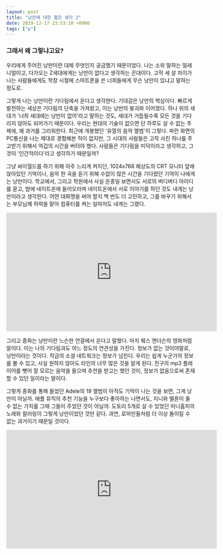 ```yaml
---
layout: post
title: "낭만에 대한 짧은 생각 2"
date: 2019-12-17 23:53:10 +0900
tags: ["p"]
---
```


### 그래서 왜 그렇냐고요?

우리에게 주어진 낭만이란 대체 무엇인지 궁금했기 때문이었다. 나는 소위 말하는 밀레니얼이고, 다가오는 Z세대에게는 낭만이 없다고 생각하는 꼰대이다. 고작 세 살 차이가 나는 사람들에게도 학창 시절에 스마트폰을 쓴 너희들에게 무슨 낭만이 있냐고 말하는 정도로.

그렇게 나는 낭만이란 기다림에서 온다고 생각한다. 기대감은 낭만의 핵심이다. 빠르게 발전하는 세상은 기다림의 단축을 가져왔고, 이는 낭만의 붕괴와 이어졌다. 하나 위의 세대가 '너희 세대에는 낭만이 없어'라고 말하는 것도, 세대가 거듭될수록 모든 것을 기다리지 않아도 되어가기 때문이다. 우리는 현대의 기술이 없으면 단 하루도 살 수 없는 주제에, 꽤 과거를 그리워한다. 최근에 개봉했던 '유열의 음악 앨범'이 그렇다. 파란 화면의 PC통신을 나는 제대로 경험해본 적이 없지만, 그 시대의 사람들은 고작 사진 하나를 주고받기 위해서 억겁의 시간을 버텨야 했다. 사람들은 기다림을 미덕이라고 생각하고, 그것이 '인간적이다'라고 생각하기 때문일까?

그냥 싸이월드를 하기 위해 아주 느리게 켜지던, 1024x768 해상도의 CRT 모니터 앞에 앉아있던 기억이나, 음악 한 곡을 듣기 위해 수없이 많은 시간을 기다렸던 기억이 나에게는 낭만이다. 학교에서, 그리고 학원에서 사실 온종일 보면서도 서로의 버디버디 아이디를 묻고, 밤에 네이트온에 들어오라며 네이트온에서 서로 이야기를 하던 것도 내게는 낭만이라고 생각한다. 어떤 대화명을 써야 할지 백 번도 더 고민하고, 그를 바꾸기 위해서는 부모님께 허락을 맡아 컴퓨터를 켜는 일마저도 내게는 그랬다.

<iframe width="560" height="315" src="https://www.youtube.com/embed/jebK50mID4A" frameborder="0" allow="accelerometer; autoplay; encrypted-media; gyroscope; picture-in-picture" allowfullscreen></iframe>

그리고 종화는 낭만이란 느슨한 연결에서 온다고 말했다. 마치 웨스 앤더슨의 영화처럼 말이다. 이는 나의 기다림과도 어느 정도의 연관성을 가진다. 정보가 없는 것이야말로, 낭만이라는 것이다. 작금의 소셜 네트워크는 정보가 넘친다. 우리는 쉽게 누군가의 정보를 볼 수 있고, 사실 원하지 않아도 타인의 너무 많은 것을 알게 된다. 친구의 mp3 플레이어를 뺏어 잘 모르는 음악을 들으며 추천을 받고는 했던 것이, 정보가 없음으로써 존재할 수 있던 일이라는 말이다.

그렇게 종화를 통해 들었던 Adele의 19 앨범이 아직도 기억이 나는 것을 보면, 그게 낭만이 아닐까. 애플 뮤직의 추천 기능을 누구보다 좋아하는 나면서도, 지니와 멜론이 줄 수 없는 가치를 그때 그들이 주었던 것이 아닐까. 도토리 5개로 살 수 있었던 미니홈피의 노래와 컬러링이 그렇게 낭만이었던 것만 같다. 과연, 로마인들처럼 더 이상 돌이킬 수 없는 과거이기 때문일 것이다.

<iframe width="560" height="315" src="https://www.youtube.com/embed/08DjMT-qR9g" frameborder="0" allow="accelerometer; autoplay; encrypted-media; gyroscope; picture-in-picture" allowfullscreen></iframe>